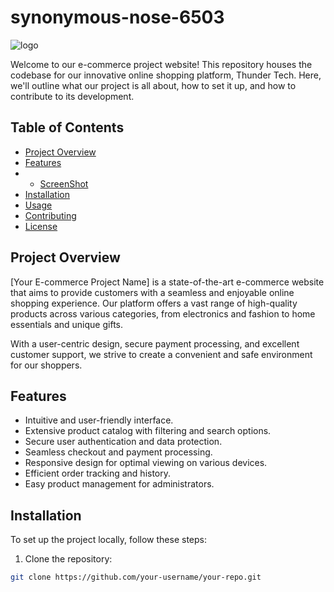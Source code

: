 # synonymous-nose-6503


![logo](https://github.com/Hasims2001/synonymous-nose-6503/assets/58412185/ff329e5d-1ad3-4d72-88fe-c8520e1825bc)

Welcome to our e-commerce project website! This repository houses the codebase for our innovative online shopping platform, Thunder Tech. Here, we'll outline what our project is all about, how to set it up, and how to contribute to its development.

## Table of Contents
- [Project Overview](#project-overview)
- [Features](#features)
- - [ScreenShot](#screenshot)
- [Installation](#installation)
- [Usage](#usage)
- [Contributing](#contributing)
- [License](#license)

## Project Overview
[Your E-commerce Project Name] is a state-of-the-art e-commerce website that aims to provide customers with a seamless and enjoyable online shopping experience. Our platform offers a vast range of high-quality products across various categories, from electronics and fashion to home essentials and unique gifts.

With a user-centric design, secure payment processing, and excellent customer support, we strive to create a convenient and safe environment for our shoppers.

## Features
- Intuitive and user-friendly interface.
- Extensive product catalog with filtering and search options.
- Secure user authentication and data protection.
- Seamless checkout and payment processing.
- Responsive design for optimal viewing on various devices.
- Efficient order tracking and history.
- Easy product management for administrators.

## Installation
To set up the project locally, follow these steps:

1. Clone the repository:

```bash
git clone https://github.com/your-username/your-repo.git
